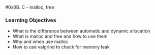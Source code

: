 #0x0B. C - malloc, free

### Learning Objectives

- What is the difference between automatic and dynamic allocation
- What is malloc and free and how to use them
- Why and when use malloc
- How to use valgrind to check for memory leak
